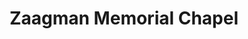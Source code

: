 ---
title: "Zaagman Memorial Chapel"
url: /grand-rapids/zaagman-memorial-chapel/
shop: funeral directors
---